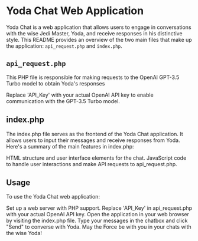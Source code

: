 # Yoda Chat Web Application

Yoda Chat is a web application that allows users to engage in conversations with the wise Jedi Master, Yoda, and receive responses in his distinctive style. This README provides an overview of the two main files that make up the application: `api_request.php` and `index.php`.

## `api_request.php`
This PHP file is responsible for making requests to the OpenAI GPT-3.5 Turbo model to obtain Yoda's responses

Replace 'API_Key' with your actual OpenAI API key to enable communication with the GPT-3.5 Turbo model.

## index.php
The index.php file serves as the frontend of the Yoda Chat application. It allows users to input their messages and receive responses from Yoda. Here's a summary of the main features in index.php:

HTML structure and user interface elements for the chat.
JavaScript code to handle user interactions and make API requests to api_request.php.


## Usage
To use the Yoda Chat web application:

Set up a web server with PHP support.
Replace 'API_Key' in api_request.php with your actual OpenAI API key.
Open the application in your web browser by visiting the index.php file.
Type your messages in the chatbox and click "Send" to converse with Yoda.
May the Force be with you in your chats with the wise Yoda!
